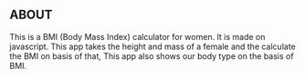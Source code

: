 ## ABOUT

This is a BMI (Body Mass Index) calculator for women.
It is made on javascript. This app takes the height and mass of a female and the calculate the BMI on basis of that,
This app also shows our body type on the basis of BMI.